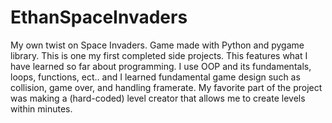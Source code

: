 # EthanSpaceInvaders
My own twist on Space Invaders. Game made with Python and pygame library. This is one my first completed side projects. This features what I have learned so far about programming. I use OOP and its fundamentals, loops, functions, ect.. and I learned fundamental game design such as collision, game over, and handling framerate.
My favorite part of the project was making a (hard-coded) level creator that allows me to create levels within minutes.
